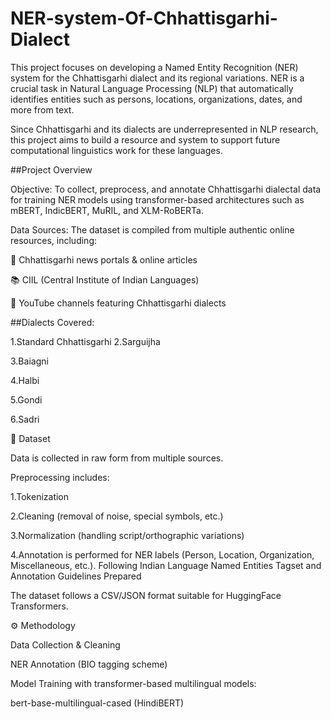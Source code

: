 # NER-system-Of-Chhattisgarhi-Dialect
This project focuses on developing a Named Entity Recognition (NER) system for the Chhattisgarhi dialect and its regional variations.
NER is a crucial task in Natural Language Processing (NLP) that automatically identifies entities such as persons, locations, organizations, dates, and more from text.

Since Chhattisgarhi and its dialects are underrepresented in NLP research, this project aims to build a resource and system to support future computational linguistics work for these languages.


##Project Overview

Objective:
To collect, preprocess, and annotate Chhattisgarhi dialectal data for training NER models using transformer-based architectures such as mBERT, IndicBERT, MuRIL, and XLM-RoBERTa.

Data Sources:
The dataset is compiled from multiple authentic online resources, including:

📰 Chhattisgarhi news portals & online articles

📚 CIIL (Central Institute of Indian Languages)

🎥 YouTube channels featuring Chhattisgarhi dialects

##Dialects Covered:

1.Standard Chhattisgarhi
2.Sarguijha

3.Baiagni

4.Halbi

5.Gondi

6.Sadri


📂 Dataset

Data is collected in raw form from multiple sources.

Preprocessing includes:

1.Tokenization

2.Cleaning (removal of noise, special symbols, etc.)

3.Normalization (handling script/orthographic variations)

4.Annotation is performed for NER labels (Person, Location, Organization, Miscellaneous, etc.). Following Indian Language Named Entities Tagset and Annotation
Guidelines
Prepared

The dataset follows a CSV/JSON format suitable for HuggingFace Transformers.

⚙️ Methodology

Data Collection & Cleaning

NER Annotation (BIO tagging scheme)

Model Training with transformer-based multilingual models:

bert-base-multilingual-cased (HindiBERT)

